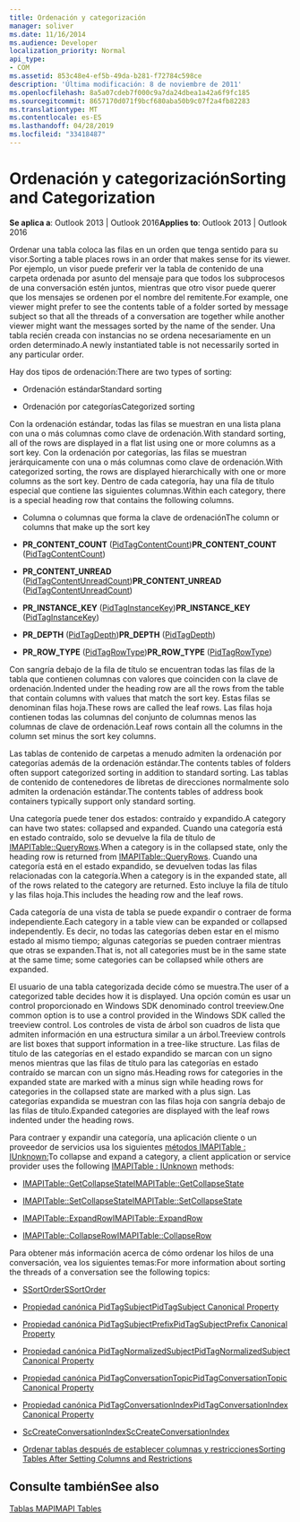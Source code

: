 ```yaml
---
title: Ordenación y categorización
manager: soliver
ms.date: 11/16/2014
ms.audience: Developer
localization_priority: Normal
api_type:
- COM
ms.assetid: 853c48e4-ef5b-49da-b281-f72784c598ce
description: 'Última modificación: 8 de noviembre de 2011'
ms.openlocfilehash: 8a5a07cdeb7f000c9a7da24dbea1a42a6f9fc185
ms.sourcegitcommit: 8657170d071f9bcf680aba50b9c07f2a4fb82283
ms.translationtype: MT
ms.contentlocale: es-ES
ms.lasthandoff: 04/28/2019
ms.locfileid: "33418487"
---
```

# <a name="sorting-and-categorization"></a><span data-ttu-id="c0f06-103">Ordenación y categorización</span><span class="sxs-lookup"><span data-stu-id="c0f06-103">Sorting and Categorization</span></span>

 
  
<span data-ttu-id="c0f06-104">**Se aplica a**: Outlook 2013 | Outlook 2016</span><span class="sxs-lookup"><span data-stu-id="c0f06-104">**Applies to**: Outlook 2013 | Outlook 2016</span></span> 
  
<span data-ttu-id="c0f06-105">Ordenar una tabla coloca las filas en un orden que tenga sentido para su visor.</span><span class="sxs-lookup"><span data-stu-id="c0f06-105">Sorting a table places rows in an order that makes sense for its viewer.</span></span> <span data-ttu-id="c0f06-106">Por ejemplo, un visor puede preferir ver la tabla de contenido de una carpeta ordenada por asunto del mensaje para que todos los subprocesos de una conversación estén juntos, mientras que otro visor puede querer que los mensajes se ordenen por el nombre del remitente.</span><span class="sxs-lookup"><span data-stu-id="c0f06-106">For example, one viewer might prefer to see the contents table of a folder sorted by message subject so that all the threads of a conversation are together while another viewer might want the messages sorted by the name of the sender.</span></span> <span data-ttu-id="c0f06-107">Una tabla recién creada con instancias no se ordena necesariamente en un orden determinado.</span><span class="sxs-lookup"><span data-stu-id="c0f06-107">A newly instantiated table is not necessarily sorted in any particular order.</span></span> 
  
<span data-ttu-id="c0f06-108">Hay dos tipos de ordenación:</span><span class="sxs-lookup"><span data-stu-id="c0f06-108">There are two types of sorting:</span></span>
  
- <span data-ttu-id="c0f06-109">Ordenación estándar</span><span class="sxs-lookup"><span data-stu-id="c0f06-109">Standard sorting</span></span>
    
- <span data-ttu-id="c0f06-110">Ordenación por categorías</span><span class="sxs-lookup"><span data-stu-id="c0f06-110">Categorized sorting</span></span> 
    
<span data-ttu-id="c0f06-111">Con la ordenación estándar, todas las filas se muestran en una lista plana con una o más columnas como clave de ordenación.</span><span class="sxs-lookup"><span data-stu-id="c0f06-111">With standard sorting, all of the rows are displayed in a flat list using one or more columns as a sort key.</span></span> <span data-ttu-id="c0f06-112">Con la ordenación por categorías, las filas se muestran jerárquicamente con una o más columnas como clave de ordenación.</span><span class="sxs-lookup"><span data-stu-id="c0f06-112">With categorized sorting, the rows are displayed hierarchically with one or more columns as the sort key.</span></span> <span data-ttu-id="c0f06-113">Dentro de cada categoría, hay una fila de título especial que contiene las siguientes columnas.</span><span class="sxs-lookup"><span data-stu-id="c0f06-113">Within each category, there is a special heading row that contains the following columns.</span></span>
  
- <span data-ttu-id="c0f06-114">Columna o columnas que forma la clave de ordenación</span><span class="sxs-lookup"><span data-stu-id="c0f06-114">The column or columns that make up the sort key</span></span>
    
- <span data-ttu-id="c0f06-115">**PR_CONTENT_COUNT** ([PidTagContentCount](pidtagcontentcount-canonical-property.md))</span><span class="sxs-lookup"><span data-stu-id="c0f06-115">**PR_CONTENT_COUNT** ([PidTagContentCount](pidtagcontentcount-canonical-property.md))</span></span>
    
- <span data-ttu-id="c0f06-116">**PR_CONTENT_UNREAD** ([PidTagContentUnreadCount](pidtagcontentunreadcount-canonical-property.md))</span><span class="sxs-lookup"><span data-stu-id="c0f06-116">**PR_CONTENT_UNREAD** ([PidTagContentUnreadCount](pidtagcontentunreadcount-canonical-property.md))</span></span>
    
- <span data-ttu-id="c0f06-117">**PR_INSTANCE_KEY** ([PidTagInstanceKey](pidtaginstancekey-canonical-property.md))</span><span class="sxs-lookup"><span data-stu-id="c0f06-117">**PR_INSTANCE_KEY** ([PidTagInstanceKey](pidtaginstancekey-canonical-property.md))</span></span>
    
- <span data-ttu-id="c0f06-118">**PR_DEPTH** ([PidTagDepth](pidtagdepth-canonical-property.md))</span><span class="sxs-lookup"><span data-stu-id="c0f06-118">**PR_DEPTH** ([PidTagDepth](pidtagdepth-canonical-property.md))</span></span>
    
- <span data-ttu-id="c0f06-119">**PR_ROW_TYPE** ([PidTagRowType](pidtagrowtype-canonical-property.md))</span><span class="sxs-lookup"><span data-stu-id="c0f06-119">**PR_ROW_TYPE** ([PidTagRowType](pidtagrowtype-canonical-property.md))</span></span> 
    
<span data-ttu-id="c0f06-120">Con sangría debajo de la fila de título se encuentran todas las filas de la tabla que contienen columnas con valores que coinciden con la clave de ordenación.</span><span class="sxs-lookup"><span data-stu-id="c0f06-120">Indented under the heading row are all the rows from the table that contain columns with values that match the sort key.</span></span> <span data-ttu-id="c0f06-121">Estas filas se denominan filas hoja.</span><span class="sxs-lookup"><span data-stu-id="c0f06-121">These rows are called the leaf rows.</span></span> <span data-ttu-id="c0f06-122">Las filas hoja contienen todas las columnas del conjunto de columnas menos las columnas de clave de ordenación.</span><span class="sxs-lookup"><span data-stu-id="c0f06-122">Leaf rows contain all the columns in the column set minus the sort key columns.</span></span> 
  
<span data-ttu-id="c0f06-123">Las tablas de contenido de carpetas a menudo admiten la ordenación por categorías además de la ordenación estándar.</span><span class="sxs-lookup"><span data-stu-id="c0f06-123">The contents tables of folders often support categorized sorting in addition to standard sorting.</span></span> <span data-ttu-id="c0f06-124">Las tablas de contenido de contenedores de libretas de direcciones normalmente solo admiten la ordenación estándar.</span><span class="sxs-lookup"><span data-stu-id="c0f06-124">The contents tables of address book containers typically support only standard sorting.</span></span> 
  
<span data-ttu-id="c0f06-125">Una categoría puede tener dos estados: contraído y expandido.</span><span class="sxs-lookup"><span data-stu-id="c0f06-125">A category can have two states: collapsed and expanded.</span></span> <span data-ttu-id="c0f06-126">Cuando una categoría está en estado contraído, solo se devuelve la fila de título de [IMAPITable::QueryRows](imapitable-queryrows.md).</span><span class="sxs-lookup"><span data-stu-id="c0f06-126">When a category is in the collapsed state, only the heading row is returned from [IMAPITable::QueryRows](imapitable-queryrows.md).</span></span> <span data-ttu-id="c0f06-127">Cuando una categoría está en el estado expandido, se devuelven todas las filas relacionadas con la categoría.</span><span class="sxs-lookup"><span data-stu-id="c0f06-127">When a category is in the expanded state, all of the rows related to the category are returned.</span></span> <span data-ttu-id="c0f06-128">Esto incluye la fila de título y las filas hoja.</span><span class="sxs-lookup"><span data-stu-id="c0f06-128">This includes the heading row and the leaf rows.</span></span> 
  
<span data-ttu-id="c0f06-129">Cada categoría de una vista de tabla se puede expandir o contraer de forma independiente.</span><span class="sxs-lookup"><span data-stu-id="c0f06-129">Each category in a table view can be expanded or collapsed independently.</span></span> <span data-ttu-id="c0f06-130">Es decir, no todas las categorías deben estar en el mismo estado al mismo tiempo; algunas categorías se pueden contraer mientras que otras se expanden.</span><span class="sxs-lookup"><span data-stu-id="c0f06-130">That is, not all categories must be in the same state at the same time; some categories can be collapsed while others are expanded.</span></span> 
  
<span data-ttu-id="c0f06-131">El usuario de una tabla categorizada decide cómo se muestra.</span><span class="sxs-lookup"><span data-stu-id="c0f06-131">The user of a categorized table decides how it is displayed.</span></span> <span data-ttu-id="c0f06-132">Una opción común es usar un control proporcionado en Windows SDK denominado control treeview.</span><span class="sxs-lookup"><span data-stu-id="c0f06-132">One common option is to use a control provided in the Windows SDK called the treeview control.</span></span> <span data-ttu-id="c0f06-133">Los controles de vista de árbol son cuadros de lista que admiten información en una estructura similar a un árbol.</span><span class="sxs-lookup"><span data-stu-id="c0f06-133">Treeview controls are list boxes that support information in a tree-like structure.</span></span> <span data-ttu-id="c0f06-134">Las filas de título de las categorías en el estado expandido se marcan con un signo menos mientras que las filas de título para las categorías en estado contraído se marcan con un signo más.</span><span class="sxs-lookup"><span data-stu-id="c0f06-134">Heading rows for categories in the expanded state are marked with a minus sign while heading rows for categories in the collapsed state are marked with a plus sign.</span></span> <span data-ttu-id="c0f06-135">Las categorías expandida se muestran con las filas hoja con sangría debajo de las filas de título.</span><span class="sxs-lookup"><span data-stu-id="c0f06-135">Expanded categories are displayed with the leaf rows indented under the heading rows.</span></span> 
  
<span data-ttu-id="c0f06-136">Para contraer y expandir una categoría, una aplicación cliente o un proveedor de servicios usa los siguientes [métodos IMAPITable : IUnknown:](imapitableiunknown.md)</span><span class="sxs-lookup"><span data-stu-id="c0f06-136">To collapse and expand a category, a client application or service provider uses the following [IMAPITable : IUnknown](imapitableiunknown.md) methods:</span></span> 
  
- [<span data-ttu-id="c0f06-137">IMAPITable::GetCollapseState</span><span class="sxs-lookup"><span data-stu-id="c0f06-137">IMAPITable::GetCollapseState</span></span>](imapitable-getcollapsestate.md)
    
- [<span data-ttu-id="c0f06-138">IMAPITable::SetCollapseState</span><span class="sxs-lookup"><span data-stu-id="c0f06-138">IMAPITable::SetCollapseState</span></span>](imapitable-setcollapsestate.md)
    
- [<span data-ttu-id="c0f06-139">IMAPITable::ExpandRow</span><span class="sxs-lookup"><span data-stu-id="c0f06-139">IMAPITable::ExpandRow</span></span>](imapitable-expandrow.md)
    
- [<span data-ttu-id="c0f06-140">IMAPITable::CollapseRow</span><span class="sxs-lookup"><span data-stu-id="c0f06-140">IMAPITable::CollapseRow</span></span>](imapitable-collapserow.md)
    
<span data-ttu-id="c0f06-141">Para obtener más información acerca de cómo ordenar los hilos de una conversación, vea los siguientes temas:</span><span class="sxs-lookup"><span data-stu-id="c0f06-141">For more information about sorting the threads of a conversation see the following topics:</span></span>
  
- [<span data-ttu-id="c0f06-142">SSortOrder</span><span class="sxs-lookup"><span data-stu-id="c0f06-142">SSortOrder</span></span>](ssortorder.md)
    
- [<span data-ttu-id="c0f06-143">Propiedad canónica PidTagSubject</span><span class="sxs-lookup"><span data-stu-id="c0f06-143">PidTagSubject Canonical Property</span></span>](pidtagsubject-canonical-property.md)
    
- [<span data-ttu-id="c0f06-144">Propiedad canónica PidTagSubjectPrefix</span><span class="sxs-lookup"><span data-stu-id="c0f06-144">PidTagSubjectPrefix Canonical Property</span></span>](pidtagsubjectprefix-canonical-property.md)
    
- [<span data-ttu-id="c0f06-145">Propiedad canónica PidTagNormalizedSubject</span><span class="sxs-lookup"><span data-stu-id="c0f06-145">PidTagNormalizedSubject Canonical Property</span></span>](pidtagnormalizedsubject-canonical-property.md)
    
- [<span data-ttu-id="c0f06-146">Propiedad canónica PidTagConversationTopic</span><span class="sxs-lookup"><span data-stu-id="c0f06-146">PidTagConversationTopic Canonical Property</span></span>](pidtagconversationtopic-canonical-property.md)
    
- [<span data-ttu-id="c0f06-147">Propiedad canónica PidTagConversationIndex</span><span class="sxs-lookup"><span data-stu-id="c0f06-147">PidTagConversationIndex Canonical Property</span></span>](pidtagconversationindex-canonical-property.md)
    
- [<span data-ttu-id="c0f06-148">ScCreateConversationIndex</span><span class="sxs-lookup"><span data-stu-id="c0f06-148">ScCreateConversationIndex</span></span>](sccreateconversationindex.md)
    
- [<span data-ttu-id="c0f06-149">Ordenar tablas después de establecer columnas y restricciones</span><span class="sxs-lookup"><span data-stu-id="c0f06-149">Sorting Tables After Setting Columns and Restrictions</span></span>](sorting-tables-after-setting-columns-and-restrictions.md)
    
## <a name="see-also"></a><span data-ttu-id="c0f06-150">Consulte también</span><span class="sxs-lookup"><span data-stu-id="c0f06-150">See also</span></span>



[<span data-ttu-id="c0f06-151">Tablas MAPI</span><span class="sxs-lookup"><span data-stu-id="c0f06-151">MAPI Tables</span></span>](mapi-tables.md)

